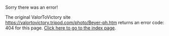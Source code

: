 

Sorry there was an error!

The original ValorToVictory site https://valortovictory.tripod.com/photo/Beyer-ph.htm returns an error code: 404 for this page. [Click here to go to the index page](../index.md).